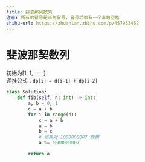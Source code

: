 ```yaml
---
title: 斐波那契数列
注意: 所有的冒号是半角冒号，冒号后面有一个半角空格
zhihu-url: https://zhuanlan.zhihu.com/p/457953462
---
```


# 斐波那契数列
初始为[1, 1, ······]\
递推公式：`dp[i] = d[i-1] + dp[i-2]`

```python
class Solution:
    def fib(self, n: int) -> int:
        a, b = 0, 1
        c = a + b
        for i in range(n):
            c = a + b
            a = b
            b = c
            # 结果对 1000000007 取模
            a %= 1000000007

        return a
```
